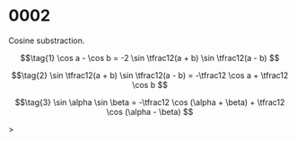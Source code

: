# 0002
Cosine substraction.

$$\tag{1}
\cos a - \cos b = -2 \sin \tfrac12(a + b) \sin \tfrac12(a - b)
$$

$$\tag{2}
\sin \tfrac12(a + b) \sin \tfrac12(a - b) = -\tfrac12 \cos a + \tfrac12 \cos b
$$

$$\tag{3}
\sin \alpha \sin \beta = -\tfrac12 \cos (\alpha + \beta) + \tfrac12 \cos (\alpha - \beta)
$$

&gt;
